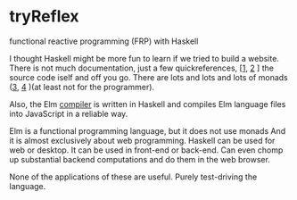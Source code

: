 # tryReflex
functional reactive programming (FRP) with Haskell

I thought Haskell might be more fun to learn if we tried to build a website. There is not much documentation, just a few quickreferences,
[[1](https://github.com/reflex-frp/reflex/blob/develop/Quickref.md), [2](https://github.com/reflex-frp/reflex/blob/develop/Quickref.md) ] the source code iself and off you go.
There are lots and lots and lots of monads ([3](https://www.youtube.com/watch?v=9fohXBj2UEI), [4](https://www.youtube.com/watch?v=ZhuHCtR3xq8) )(at least not for the programmer). 

Also, the Elm [compiler](https://github.com/elm-lang/elm-compiler/tree/master/src) is written in Haskell and compiles Elm language files
into JavaScript in a reliable way.

Elm is a functional programming language, but it does not use monads   And it is almost exclusively
about web programming.  Haskell can be used for web or desktop.  It can be used in front-end or back-end.  Can even chomp up 
substantial backend computations and do them in the web browser.

None of the applications of these are useful.  Purely test-driving the language.

